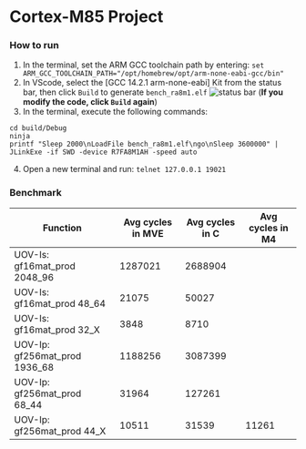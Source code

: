 # Cortex-M85 Project
### How to run
1. In the terminal, set the ARM GCC toolchain path by entering: 
```set ARM_GCC_TOOLCHAIN_PATH="/opt/homebrew/opt/arm-none-eabi-gcc/bin"```
2. In VScode, select the [GCC 14.2.1 arm-none-eabi] Kit from the status bar, then click `Build` to generate `bench_ra8m1.elf`
![status bar](/status_bar.png) (**If you modify the code, click `Build` again**)
3. In the terminal, execute the following commands:
```
cd build/Debug
ninja
printf "Sleep 2000\nLoadFile bench_ra8m1.elf\ngo\nSleep 3600000" | JLinkExe -if SWD -device R7FA8M1AH -speed auto
```
4. Open a new terminal and run:
```telnet 127.0.0.1 19021```

### Benchmark
| Function   | Avg cycles in  MVE | Avg cycles in C | Avg cycles in M4 |
|------------|--------------------|-----------------|------------------|
| UOV-Is: gf16mat_prod 2048_96  | 1287021 | 2688904 |
| UOV-Is: gf16mat_prod 48_64    | 21075   |   50027 |
| UOV-Is: gf16mat_prod 32_X     | 3848    |    8710 |
| UOV-Ip: gf256mat_prod 1936_68 | 1188256 | 3087399 |
| UOV-Ip: gf256mat_prod 68_44   | 31964   |  127261 |
| UOV-Ip: gf256mat_prod 44_X    | 10511   |   31539 |            11261 |
